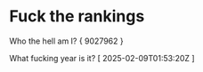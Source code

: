 # Fuck the rankings

Who the hell am I?
{ 9027962 }

What fucking year is it?
[ 2025-02-09T01:53:20Z ]
